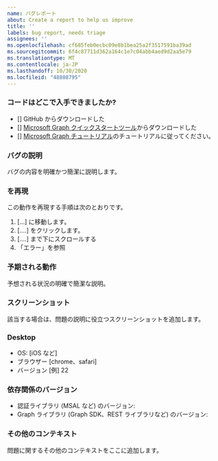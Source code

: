 ```yaml
---
name: バグレポート
about: Create a report to help us improve
title: ''
labels: bug report, needs triage
assignees: ''
ms.openlocfilehash: cf685feb0ecbc09e8b1bea25a2f3517591ba39ad
ms.sourcegitcommit: 6f4c87711d362a164c1e7c04abb4aed9d2aa5e79
ms.translationtype: MT
ms.contentlocale: ja-JP
ms.lasthandoff: 10/30/2020
ms.locfileid: "48808795"
---
```

### <a name="where-did-you-get-the-code"></a>コードはどこで入手できましたか?

- [] GitHub からダウンロードした
- [] [Microsoft Graph クイックスタートツール](https://developer.microsoft.com/graph/quick-start)からダウンロードした
- [] [Microsoft Graph チュートリアル](https://docs.microsoft.com/graph/tutorials)のチュートリアルに従ってください。

### <a name="describe-the-bug"></a>バグの説明

バグの内容を明確かつ簡潔に説明します。

### <a name="to-reproduce"></a>を再現

この動作を再現する手順は次のとおりです。

1. [...] に移動します。
1. [....] をクリックします。
1. [....] まで下にスクロールする
1. 「エラー」を参照

### <a name="expected-behavior"></a>予期される動作

予想される状況の明確で簡潔な説明。

### <a name="screenshots"></a>スクリーンショット

該当する場合は、問題の説明に役立つスクリーンショットを追加します。

### <a name="desktop"></a>Desktop

- OS: [iOS など]
- ブラウザー [chrome、safari]
- バージョン [例] 22

### <a name="dependency-versions"></a>依存関係のバージョン

- 認証ライブラリ (MSAL など) のバージョン:
- Graph ライブラリ (Graph SDK、REST ライブラリなど) のバージョン:

### <a name="additional-context"></a>その他のコンテキスト

問題に関するその他のコンテキストをここに追加します。
